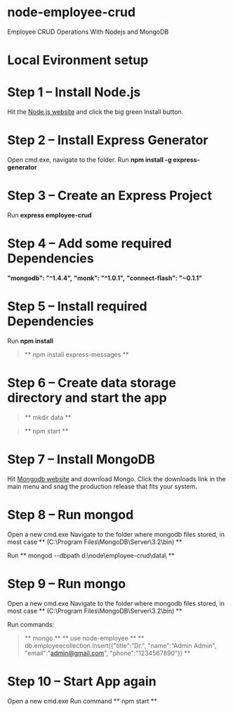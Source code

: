 # node-employee-crud
Employee CRUD Operations With Nodejs and MongoDB

# Local Evironment setup

# Step 1 – Install Node.js
Hit the [Node.js website](http://nodejs.org) and click the big green Install button.

# Step 2 – Install Express Generator
Open cmd.exe, navigate to the folder.
Run **npm install -g express-generator**

# Step 3 – Create an Express Project
Run **express employee-crud**

# Step 4 – Add some required Dependencies
**"mongodb": "^1.4.4",**
**"monk": "^1.0.1",**
**"connect-flash": "~0.1.1"**

# Step 5 – Install required Dependencies
Run **npm install**

> ** npm install express-messages **

# Step 6 – Create data storage directory and start the app

> ** mkdir data **

> ** npm start **

# Step 7 – Install MongoDB
Hit [Mongodb website](http://mongodb.org/) and download Mongo. Click the downloads link in the main menu and snag the production release that fits your system.

# Step 8 – Run mongod
Open a new cmd.exe
Navigate to the folder where mongodb files stored, in most case ** (C:\Program Files\MongoDB\Server\3.2\bin) **

Run ** mongod --dbpath d:\node\employee-crud\data\ **

# Step 9 – Run mongo
Open a new cmd.exe
Navigate to the folder where mongodb files stored, in most case ** (C:\Program Files\MongoDB\Server\3.2\bin) **

Run commands: 
> ** mongo **
> ** use node-employee **
> ** db.employeecollection.insert({"title":"Dr.", "name":"Admin Admin", "email":"admin@gmail.com", "phone":"1234567890"}) **

# Step 10 – Start App again
Open a new cmd.exe
Run command ** npm start **